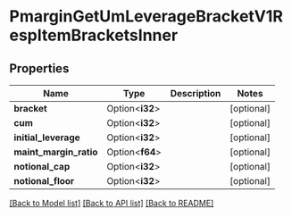 # PmarginGetUmLeverageBracketV1RespItemBracketsInner

## Properties

Name | Type | Description | Notes
------------ | ------------- | ------------- | -------------
**bracket** | Option<**i32**> |  | [optional]
**cum** | Option<**i32**> |  | [optional]
**initial_leverage** | Option<**i32**> |  | [optional]
**maint_margin_ratio** | Option<**f64**> |  | [optional]
**notional_cap** | Option<**i32**> |  | [optional]
**notional_floor** | Option<**i32**> |  | [optional]

[[Back to Model list]](../README.md#documentation-for-models) [[Back to API list]](../README.md#documentation-for-api-endpoints) [[Back to README]](../README.md)


